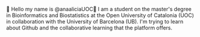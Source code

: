 👋 Hello my name is @anaaliciaUOC🌱
I am a student on the master's degree in Bioinformatics and Biostatistics at the Open University of Catalonia (UOC) in collaboration with the University of Barcelona (UB). I'm trying to learn about Github and the collaborative learning that the platform offers. 

<!---
anaaliciaUOC/anaaliciaUOC is a ✨ special ✨ repository because its `README.md` (this file) appears on your GitHub profile.
You can click the Preview link to take a look at your changes.
--->
